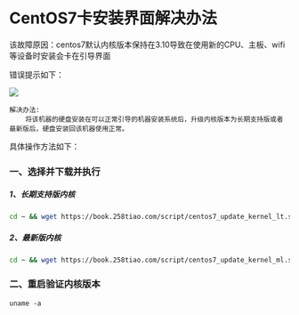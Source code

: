 # CentOS7卡安装界面解决办法

该故障原因：centos7默认内核版本保持在3.10导致在使用新的CPU、主板、wifi等设备时安装会卡在引导界面

错误提示如下：

![](https://book.258tiao.com/photo/centos_install_error.jpg)

```
解决办法:
	将该机器的硬盘安装在可以正常引导的机器安装系统后，升级内核版本为长期支持版或者最新版后，硬盘安装回该机器使用正常。
```

具体操作方法如下：

### 一、选择并下载并执行

##### 1、长期支持版内核

```bash
cd ~ && wget https://book.258tiao.com/script/centos7_update_kernel_lt.sh && chmod +x centos7_update_kernel_lt.sh && ./centos7_update_kernel_lt.sh && rm -rf ~/centos7_update_kernel_lt.sh
```

##### 2、最新版内核

```bash
cd ~ && wget https://book.258tiao.com/script/centos7_update_kernel_ml.sh && chmod +x centos7_update_kernel_ml.sh && ./centos7_update_kernel_ml.sh && rm -rf ~/centos7_update_kernel_ml.sh
```

### 二、重启验证内核版本
`uname -a`

